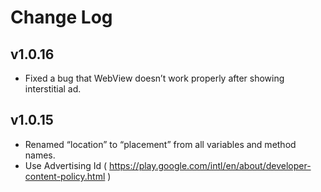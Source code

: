 # Change Log

## v1.0.16
* Fixed a bug that WebView doesn’t work properly after showing interstitial ad.

## v1.0.15
* Renamed “location” to “placement” from all variables and method names.
* Use Advertising Id ( https://play.google.com/intl/en/about/developer-content-policy.html )